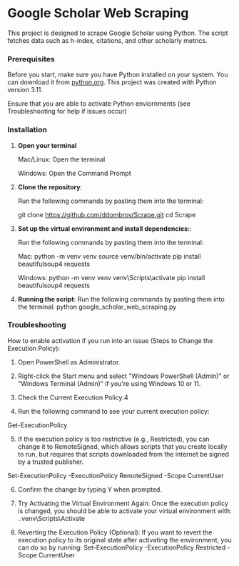 # Google Scholar Web Scraping

This project is designed to scrape Google Scholar using Python. The script fetches data such as h-index, citations, and other scholarly metrics.

### Prerequisites

Before you start, make sure you have Python installed on your system. You can download it from [python.org](https://www.python.org/downloads/). This project was created with Python version 3.11.

Ensure that you are able to activate Python enviornments (see Troubleshooting for help if issues occur)

### Installation

1. **Open your terminal**

   Mac/Linux:
   Open the terminal

   Windows:
   Open the Command Prompt

2. **Clone the repository**:

   Run the following commands by pasting them into the terminal:

   git clone https://github.com/ddombrov/Scrape.git
   cd Scrape

3. **Set up the virtual environment and install dependencies:**:

   Run the following commands by pasting them into the terminal:

   Mac:
   python -m venv venv
   source venv/bin/activate
   pip install beautifulsoup4 requests

   Windows:
   python -m venv venv
   venv\Scripts\activate
   pip install beautifulsoup4 requests

4. **Running the script**:
   Run the following commands by pasting them into the terminal:
   python google_scholar_web_scraping.py

### Troubleshooting

How to enable activation if you run into an issue (Steps to Change the Execution Policy):

1.  Open PowerShell as Administrator.

2.  Right-click the Start menu and select "Windows PowerShell (Admin)" or "Windows Terminal (Admin)" if you're using Windows 10 or 11.

3.  Check the Current Execution Policy:4

4.  Run the following command to see your current execution policy:

   Get-ExecutionPolicy

5.  If the execution policy is too restrictive (e.g., Restricted), you can change it to RemoteSigned, which allows scripts that you create locally to run, but requires that scripts downloaded from the internet be signed by a trusted publisher.

   Set-ExecutionPolicy -ExecutionPolicy RemoteSigned -Scope CurrentUser

6.  Confirm the change by typing Y when prompted.

7.  Try Activating the Virtual Environment Again: Once the execution policy is changed, you should be able to activate your virtual environment with: ..venv\Scripts\Activate

8.  Reverting the Execution Policy (Optional): If you want to revert the execution policy to its original state after activating the environment, you can do so by running: Set-ExecutionPolicy -ExecutionPolicy Restricted -Scope CurrentUser
